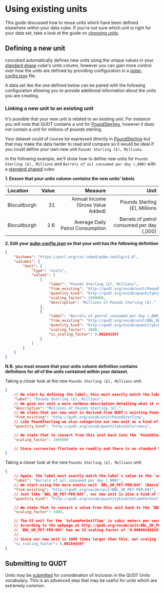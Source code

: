 # Using existing units

This guide discussed how to reuse units which have been defined elsewhere within your data cube. If you're not sure which unit is right for your data set, take a look at the guide on [choosing units](./choose-units.md).

## Defining a new unit

csvcubed automatically defines new units using the unique values in your [standard shape](../shape-data.md#standard-shape) cube's units column, however you can gain more control over how the units are defined by providing configuration in a [qube-config.json](../qube-config.md#configuration) file.

A data set like the one defined below can be paired with the following configuration allowing you to provide additional information about the units you are creating. 

### Linking a new unit to an existing unit

It's possible that your new unit is related to an existing unit. For instance you will note that QUDT contains a unit for [PoundSterling](http://qudt.org/vocab/unit/PoundSterling), however it does not contain a unit for millions of pounds sterling.

Your dataset could of course be expressed directly in [PoundSterling](http://qudt.org/vocab/unit/PoundSterling) but that may make the data harder to read and compare so it would be ideal if you could define your own new unit `Pounds Sterling (£), Millions`.

In the following example, we'll show how to define new units for `Pounds Sterling (£), Millions` and `Barrels of oil consumed per day (,000)` with a [standard shaped](../shape-data.md#standard-shape) cube:

**1. Ensure that your units column contains the new units' labels**

| Location     | Value |                           Measure |                                      Unit |
|:-------------|------:|----------------------------------:|------------------------------------------:|
| Biscuitburgh |    31 | Annual Income (Gross Value Added) |             Pounds Sterling (£), Millions |
| Biscuitburgh |   2.6 |  Average Daily Petrol Consumption | Barrels of petrol consumed per day (,000) |

**2. Edit your [qube-config.json](../qube-config.md#configuration) so that your unit has the following definition**

```json
{
    "$schema": "https://purl.org/csv-cubed/qube-config/v1.0",
    "columns": {
        "Unit": {
            "type": "units",
            "values": [
                {
                    "label": "Pounds Sterling (£), Millions",
                    "from_existing": "http://qudt.org/vocab/unit/PoundSterling",
                    "quantity_kind": "http://qudt.org/vocab/quantitykind/Currency",
                    "scaling_factor": 1000000,
                    "description": "Millions of Pounds Sterling (£)."
                },
                {
                    "label": "Barrels of petrol consumed per day (,000)",
                    "from_existing": "http://qudt.org/vocab/unit/BBL_UK_PET-PER-DAY",
                    "quantity_kind": "http://qudt.org/vocab/quantitykind/VolumePerUnitTime",
                    "scaling_factor": 1000,
                    "si_scaling_factor": 0.001841587
                }
            ]
        }
    }
}
```

**N.B. you must ensure that your units column definition contains defintions for *all* of the units contained within your dataset.**

Taking a closer look at the new `Pounds Sterling (£), Millions` unit:

```json
{
    // We start by defining the label; this must exactly match the label's value in the `unit` column.
    "label": "Pounds Sterling (£), Millions",
    // We give our unit a more verbose description detailing what it represents.
    "description": "Millions of Pounds Sterling (£).",
    // We state that our new unit is derived from QUDT's existing PoundSterling unit.
    "from_existing": "http://qudt.org/vocab/unit/PoundSterling",
    // Like PoundSterling we also categorise our new unit as a kind of currency.
    "quantity_kind": "http://qudt.org/vocab/quantitykind/Currency",

    // We state that to convert from this unit back into the `PoundSterling` unit you multiply values by 1,000,000.
    "scaling_factor": 1000000

    // Since currencies fluctuate so readily and there is no standard SI unit for currencies, we do not define any `si_scaling_factor`.
}
```

Taking a closer look at the new `Pounds Sterling (£), Millions` unit:

```json
{
    // Again, the label must exactly match the label's value in the `unit` column.
    "label": "Barrels of oil consumed per day (,000)",
    // We start using the more exotic unit `BBL_UK_PET-PER-DAY` (Barrel (UK Petroleum) Per Day).
    "from_existing": "http://qudt.org/vocab/unit/BBL_UK_PET-PER-DAY",
    // Just like `BBL_UK_PET-PER-DAY`, our new unit is also a kind of volume per unit time.
    "quantity_kind": "http://qudt.org/vocab/quantitykind/VolumePerUnitTime",

    // We state that to convert a value from this unit back to the `BBL_UK_PET-PER-DAY` unit you must multily values by 1,000. 
    "scaling_factor": 1000,

    // The SI unit for the `VolumePerUnitTime` is cubic meters per second.
    // According to the webpage at http://qudt.org/vocab/unit/BBL_UK_PET-PER-DAY, 
    // `BBL_UK_PET-PER-DAY` has an SI scaling factor of `0.000001841587`
    //
    // Since our new unit is 1000 times larger than this, our scaling factor is:
    "si_scaling_factor": 0.001841587
}
```

## Submitting to QUDT

Units may be [submitted](https://github.com/qudt/qudt-public-repo/wiki/Unit-Vocabulary-Submission-Guidelines) for consideration of inclusion in the QUDT Units vocabulary. This is an advanced step that may be useful for units which are extremely common.
